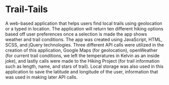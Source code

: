 # Trail-Tails
A web-based application that helps users find local trails using geolocation or a typed in location. The application will return ten different hiking options based off user preferences once a selection is made the app shows weather and trail conditions. The app was created using JavaScript, HTML, SCSS, and jQuery technologies. Three different API calls were utilized in the creation of this application, Google Maps (for geolocation), openWeather (for current trail conditions, we left the temperatures in Kelvin as an inside joke), and lastly calls were made to the Hiking Project (for trail information such as length, name, and stars of trail). Local storage was also used in this application to save the latitude and longitude of the user, information that was used in making later API calls.